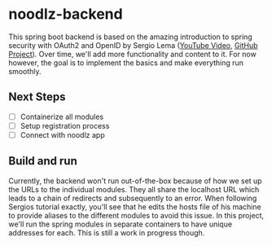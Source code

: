 # noodlz-backend
This spring boot backend is based on the amazing introduction to spring security with OAuth2 and OpenID by Sergio Lema ([YouTube Video](https://youtu.be/EbzcnwS4q00), [GitHub Project](https://github.com/serlesen/authorization-server/tree/chapter_1)). Over time, we'll add more functionality and content to it. For now however, the goal is to implement the basics and make everything run smoothly. 

## Next Steps 
- [ ] Containerize all modules 
- [ ] Setup registration process
- [ ] Connect with noodlz app 

## Build and run
Currently, the backend won't run out-of-the-box because of how we set up the URLs to the individual modules. They all share the localhost URL which leads to a chain of redirects and subsequently to an error. When following Sergios tutorial exactly, you'll see that he edits the hosts file of his machine to provide aliases to the different modules to avoid this issue. In this project, we'll run the spring modules in separate containers to have unique addresses for each. This is still a work in progress though. 
